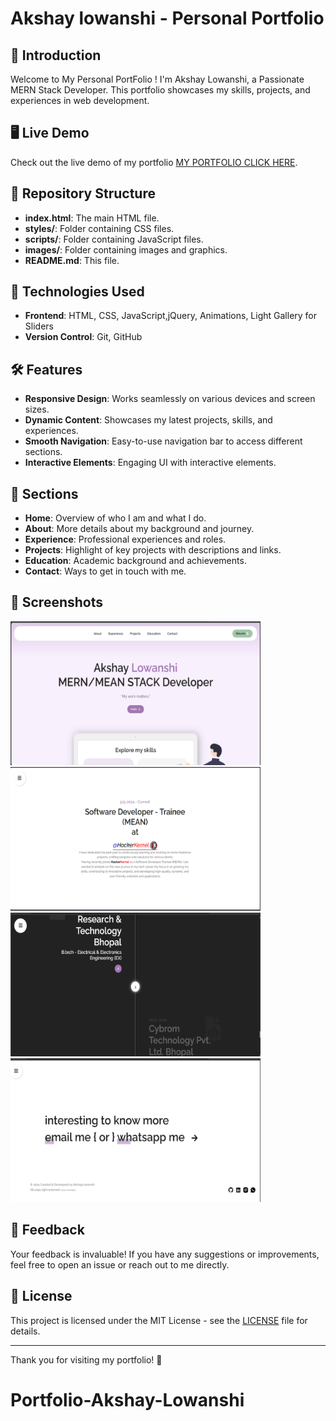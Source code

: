 # Akshay lowanshi - Personal Portfolio

## 🌟 Introduction

Welcome to My Personal PortFolio ! I'm Akshay Lowanshi, a Passionate MERN Stack Developer. This portfolio showcases my skills, projects, and experiences in web development.

## 🖥️ Live Demo

Check out the live demo of my portfolio [MY PORTFOLIO CLICK HERE]().

## 📁 Repository Structure

- **index.html**: The main HTML file.
- **styles/**: Folder containing CSS files.
- **scripts/**: Folder containing JavaScript files.
- **images/**: Folder containing images and graphics.
- **README.md**: This file.

## 🚀 Technologies Used

- **Frontend**: HTML, CSS, JavaScript,jQuery, Animations, Light Gallery for Sliders
- **Version Control**: Git, GitHub

## 🛠️ Features

- **Responsive Design**: Works seamlessly on various devices and screen sizes.
- **Dynamic Content**: Showcases my latest projects, skills, and experiences.
- **Smooth Navigation**: Easy-to-use navigation bar to access different sections.
- **Interactive Elements**: Engaging UI with interactive elements.

## 📂 Sections

- **Home**: Overview of who I am and what I do.
- **About**: More details about my background and journey.
- **Experience**: Professional experiences and roles.
- **Projects**: Highlight of key projects with descriptions and links.
- **Education**: Academic background and achievements.
- **Contact**: Ways to get in touch with me.

## 📸 Screenshots
<div style="flex">
<img src="./images/homepage 1.png" alt="Alt text" width="400" height="230">
<img src="./images/Experience.png" alt="Alt text" width="400" height="230">
<img src="./images/Screenshot 2024-08-11 3.png" alt="Alt text" width="400" height="230">
<img src="./images/Contact.png.png" alt="Alt text" width="400" height="230">
  
</div>


## 💬 Feedback

Your feedback is invaluable! If you have any suggestions or improvements, feel free to open an issue or reach out to me directly.



## 📄 License

This project is licensed under the MIT License - see the [LICENSE](LICENSE) file for details.

---

Thank you for visiting my portfolio! 🌟
# Portfolio-Akshay-Lowanshi

